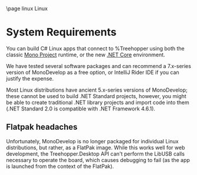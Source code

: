 \page linux Linux

# System Requirements
You can build C# Linux apps that connect to %Treehopper using both the classic <a href="https://www.mono-project.com/">Mono Project</a> runtime, or the new <a href="https://www.microsoft.com/net/learn/get-started/linux/rhel">.NET Core</a> environment.

We have tested several software packages and can recommend a 7.x-series version of MonoDevelop as a free option, or IntelliJ Rider IDE if you can justify the expense.

Most Linux distributions have ancient 5.x-series versions of MonoDevelop; these cannot be used to build .NET Standard projects, however, you might be able to create traditional .NET library projects and import code into them (.NET Standard 2.0 is compatible with .NET Framework 4.6.1).

## Flatpak headaches
Unfortunately, MonoDevelop is no longer packaged for individual Linux distributions, but rather, as a FlatPak image. While this works well for web development, the Treehopper.Desktop API can't perform the LibUSB calls necessary to operate the board, which causes debugging to fail (as the app is launched from the context of the FlatPak).